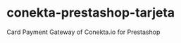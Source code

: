 conekta-prestashop-tarjeta
==========================

Card Payment Gateway of Conekta.io for Prestashop
